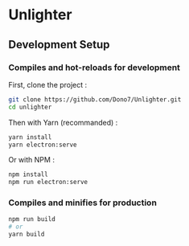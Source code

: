 # Unlighter

## Development Setup

### Compiles and hot-reloads for development

First, clone the project :

```bash
git clone https://github.com/Dono7/Unlighter.git
cd unlighter
```

Then with Yarn (recommanded) : 

```bash
yarn install
yarn electron:serve
```

Or with NPM : 

```bash
npm install
npm run electron:serve
```

### Compiles and minifies for production

```bash
npm run build
# or
yarn build
```

